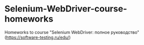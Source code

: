 # Selenium-WebDriver-course-homeworks

Homeworks to course "Selenium WebDriver: полное руководство" (https://software-testing.ru/edu/)